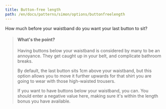 ```yaml
---
title: Button-free length
path: /en/docs/patterns/simon/options/buttonfreelength
---
```


How much before your waistband do you want your last button to sit?

> #### What's the point?
> 
> Having buttons below your waistband is considered by many to be an annoyance. They get caught up in your belt, and complicate bathroom breaks.
> 
> By default, the last button sits 1cm above your waistband, but this option allows you to move it further upwards for that shirt you are going to wear with those high-waisted trousers.
> 
> If you want to have buttons below your waistband, you can. You should enter a negative value here, making sure it's within the length bonus you have available.